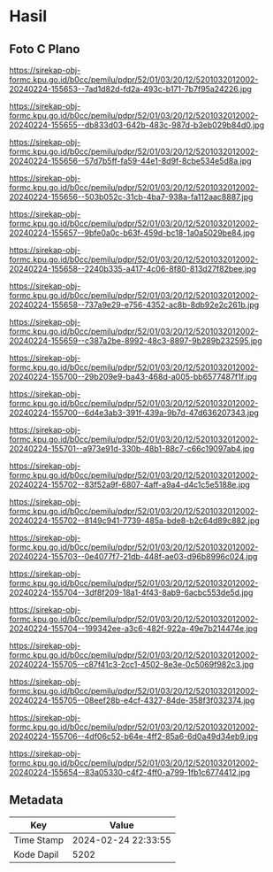 # Hasil

## Foto C Plano

https://sirekap-obj-formc.kpu.go.id/b0cc/pemilu/pdpr/52/01/03/20/12/5201032012002-20240224-155653--7ad1d82d-fd2a-493c-b171-7b7f95a24226.jpg

https://sirekap-obj-formc.kpu.go.id/b0cc/pemilu/pdpr/52/01/03/20/12/5201032012002-20240224-155655--db833d03-642b-483c-987d-b3eb029b84d0.jpg

https://sirekap-obj-formc.kpu.go.id/b0cc/pemilu/pdpr/52/01/03/20/12/5201032012002-20240224-155656--57d7b5ff-fa59-44e1-8d9f-8cbe534e5d8a.jpg

https://sirekap-obj-formc.kpu.go.id/b0cc/pemilu/pdpr/52/01/03/20/12/5201032012002-20240224-155656--503b052c-31cb-4ba7-938a-fa112aac8887.jpg

https://sirekap-obj-formc.kpu.go.id/b0cc/pemilu/pdpr/52/01/03/20/12/5201032012002-20240224-155657--9bfe0a0c-b63f-459d-bc18-1a0a5029be84.jpg

https://sirekap-obj-formc.kpu.go.id/b0cc/pemilu/pdpr/52/01/03/20/12/5201032012002-20240224-155658--2240b335-a417-4c06-8f80-813d27f82bee.jpg

https://sirekap-obj-formc.kpu.go.id/b0cc/pemilu/pdpr/52/01/03/20/12/5201032012002-20240224-155658--737a9e29-e756-4352-ac8b-8db92e2c261b.jpg

https://sirekap-obj-formc.kpu.go.id/b0cc/pemilu/pdpr/52/01/03/20/12/5201032012002-20240224-155659--c387a2be-8992-48c3-8897-9b289b232595.jpg

https://sirekap-obj-formc.kpu.go.id/b0cc/pemilu/pdpr/52/01/03/20/12/5201032012002-20240224-155700--29b209e9-ba43-468d-a005-bb6577487f1f.jpg

https://sirekap-obj-formc.kpu.go.id/b0cc/pemilu/pdpr/52/01/03/20/12/5201032012002-20240224-155700--6d4e3ab3-391f-439a-9b7d-47d636207343.jpg

https://sirekap-obj-formc.kpu.go.id/b0cc/pemilu/pdpr/52/01/03/20/12/5201032012002-20240224-155701--a973e91d-330b-48b1-88c7-c66c19097ab4.jpg

https://sirekap-obj-formc.kpu.go.id/b0cc/pemilu/pdpr/52/01/03/20/12/5201032012002-20240224-155702--83f52a9f-6807-4aff-a9a4-d4c1c5e5188e.jpg

https://sirekap-obj-formc.kpu.go.id/b0cc/pemilu/pdpr/52/01/03/20/12/5201032012002-20240224-155702--8149c941-7739-485a-bde8-b2c64d89c882.jpg

https://sirekap-obj-formc.kpu.go.id/b0cc/pemilu/pdpr/52/01/03/20/12/5201032012002-20240224-155703--0e4077f7-21db-448f-ae03-d96b8996c024.jpg

https://sirekap-obj-formc.kpu.go.id/b0cc/pemilu/pdpr/52/01/03/20/12/5201032012002-20240224-155704--3df8f209-18a1-4f43-8ab9-6acbc553de5d.jpg

https://sirekap-obj-formc.kpu.go.id/b0cc/pemilu/pdpr/52/01/03/20/12/5201032012002-20240224-155704--199342ee-a3c6-482f-922a-49e7b214474e.jpg

https://sirekap-obj-formc.kpu.go.id/b0cc/pemilu/pdpr/52/01/03/20/12/5201032012002-20240224-155705--c87f41c3-2cc1-4502-8e3e-0c5069f982c3.jpg

https://sirekap-obj-formc.kpu.go.id/b0cc/pemilu/pdpr/52/01/03/20/12/5201032012002-20240224-155705--08eef28b-e4cf-4327-84de-358f3f032374.jpg

https://sirekap-obj-formc.kpu.go.id/b0cc/pemilu/pdpr/52/01/03/20/12/5201032012002-20240224-155706--4df06c52-b64e-4ff2-85a6-6d0a49d34eb9.jpg

https://sirekap-obj-formc.kpu.go.id/b0cc/pemilu/pdpr/52/01/03/20/12/5201032012002-20240224-155654--83a05330-c4f2-4ff0-a799-1fb1c6774412.jpg


## Metadata

| Key        | Value               |
| ---------- | ------------------- |
| Time Stamp | 2024-02-24 22:33:55 |
| Kode Dapil | 5202                |



